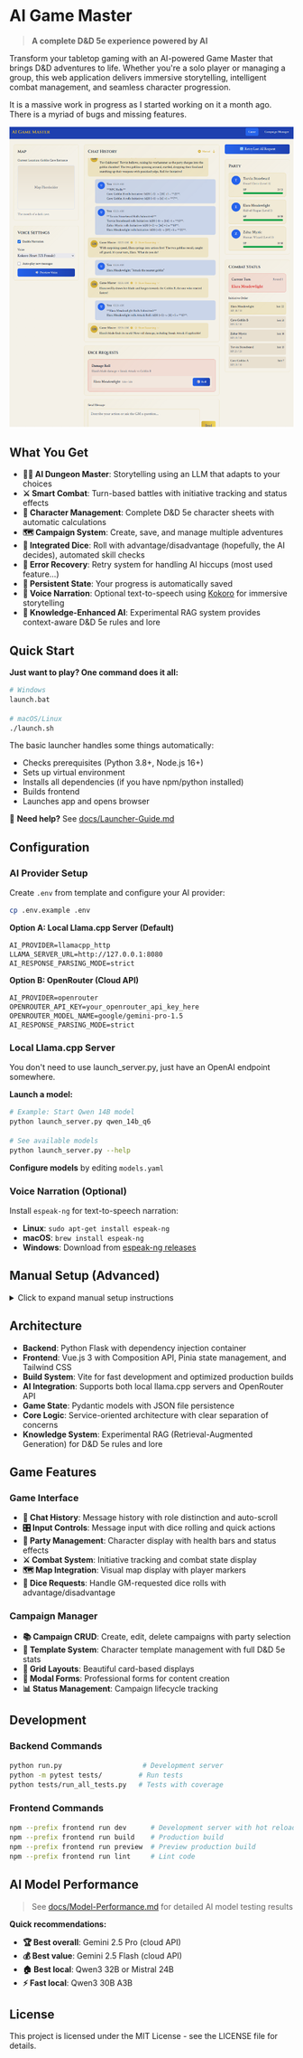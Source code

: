# AI Game Master

> **A complete D&D 5e experience powered by AI**

Transform your tabletop gaming with an AI-powered Game Master that brings D&D adventures to life. Whether you're a solo player or managing a group, this web application delivers immersive storytelling, intelligent combat management, and seamless character progression.

It is a massive work in progress as I started working on it a month ago. There is a myriad of bugs and missing features.

![Game Screenshot](./docs/State-Of-Play-24-May-2025.png)

## What You Get

- **🧙‍♂️ AI Dungeon Master**: Storytelling using an LLM that adapts to your choices
- **⚔️ Smart Combat**: Turn-based battles with initiative tracking and status effects  
- **🎯 Character Management**: Complete D&D 5e character sheets with automatic calculations
- **🗺️ Campaign System**: Create, save, and manage multiple adventures
- **🎲 Integrated Dice**: Roll with advantage/disadvantage (hopefully, the AI decides), automated skill checks
- **🔄 Error Recovery**: Retry system for handling AI hiccups (most used feature...)
- **💾 Persistent State**: Your progress is automatically saved
- **🎤 Voice Narration**: Optional text-to-speech using [Kokoro](https://github.com/hexgrad/kokoro) for immersive storytelling
- **🧠 Knowledge-Enhanced AI**: Experimental RAG system provides context-aware D&D 5e rules and lore

## Quick Start

**Just want to play? One command does it all:**

```bash
# Windows
launch.bat

# macOS/Linux  
./launch.sh
```

The basic launcher handles some things automatically:
- Checks prerequisites (Python 3.8+, Node.js 16+)
- Sets up virtual environment  
- Installs all dependencies (if you have npm/python installed)
- Builds frontend
- Launches app and opens browser

📖 **Need help?** See [docs/Launcher-Guide.md](docs/Launcher-Guide.md)

## Configuration

### AI Provider Setup

Create `.env` from template and configure your AI provider:

```bash
cp .env.example .env
```

**Option A: Local Llama.cpp Server (Default)**
```env
AI_PROVIDER=llamacpp_http
LLAMA_SERVER_URL=http://127.0.0.1:8080
AI_RESPONSE_PARSING_MODE=strict
```

**Option B: OpenRouter (Cloud API)**
```env
AI_PROVIDER=openrouter
OPENROUTER_API_KEY=your_openrouter_api_key_here
OPENROUTER_MODEL_NAME=google/gemini-pro-1.5
AI_RESPONSE_PARSING_MODE=strict
```

### Local Llama.cpp Server

You don't need to use launch_server.py, just have an OpenAI endpoint somewhere.

**Launch a model:**
```bash
# Example: Start Qwen 14B model
python launch_server.py qwen_14b_q6

# See available models
python launch_server.py --help
```

**Configure models** by editing `models.yaml`

### Voice Narration (Optional)

Install `espeak-ng` for text-to-speech narration:
- **Linux**: `sudo apt-get install espeak-ng`
- **macOS**: `brew install espeak-ng`  
- **Windows**: Download from [espeak-ng releases](https://github.com/espeak-ng/espeak-ng/releases)

## Manual Setup (Advanced)

<details>
<summary>Click to expand manual setup instructions</summary>

1. **Clone repository:**
   ```bash
   git clone https://github.com/mmerah/ai-gamemaster.git
   cd ai-gamemaster
   ```

2. **Backend setup:**
   ```bash
   pip install -r requirements.txt
   cp .env.example .env  # Configure your AI provider
   ```

3. **Frontend setup:**
   ```bash
   npm --prefix frontend install
   cp frontend/.env.example frontend/.env
   ```

4. **Development mode:**
   ```bash
   # Terminal 1: Backend (http://127.0.0.1:5000)
   python run.py
   
   # Terminal 2: Frontend (http://localhost:5173)  
   npm --prefix frontend run dev
   ```

5. **Production build:**
   ```bash
   npm --prefix frontend run build
   python run.py  # Serves built frontend
   ```

</details>

## Architecture

- **Backend**: Python Flask with dependency injection container
- **Frontend**: Vue.js 3 with Composition API, Pinia state management, and Tailwind CSS
- **Build System**: Vite for fast development and optimized production builds
- **AI Integration**: Supports both local llama.cpp servers and OpenRouter API
- **Game State**: Pydantic models with JSON file persistence
- **Core Logic**: Service-oriented architecture with clear separation of concerns
- **Knowledge System**: Experimental RAG (Retrieval-Augmented Generation) for D&D 5e rules and lore

## Game Features

### Game Interface
- **📜 Chat History**: Message history with role distinction and auto-scroll
- **🎛️ Input Controls**: Message input with dice rolling and quick actions
- **👥 Party Management**: Character display with health bars and status effects
- **⚔️ Combat System**: Initiative tracking and combat state display
- **🗺️ Map Integration**: Visual map display with player markers
- **🎲 Dice Requests**: Handle GM-requested dice rolls with advantage/disadvantage

### Campaign Manager
- **📚 Campaign CRUD**: Create, edit, delete campaigns with party selection
- **📄 Template System**: Character template management with full D&D 5e stats
- **🎨 Grid Layouts**: Beautiful card-based displays
- **📝 Modal Forms**: Professional forms for content creation
- **📊 Status Management**: Campaign lifecycle tracking

## Development

### Backend Commands
```bash
python run.py                    # Development server
python -m pytest tests/         # Run tests  
python tests/run_all_tests.py   # Tests with coverage
```

### Frontend Commands
```bash
npm --prefix frontend run dev      # Development server with hot reload
npm --prefix frontend run build    # Production build
npm --prefix frontend run preview  # Preview production build
npm --prefix frontend run lint     # Lint code
```

## AI Model Performance

> See [docs/Model-Performance.md](docs/Model-Performance.md) for detailed AI model testing results

**Quick recommendations:**
- **🏆 Best overall**: Gemini 2.5 Pro (cloud API)
- **💰 Best value**: Gemini 2.5 Flash (cloud API)  
- **🏠 Best local**: Qwen3 32B or Mistral 24B
- **⚡ Fast local**: Qwen3 30B A3B

## License

This project is licensed under the MIT License - see the LICENSE file for details.
